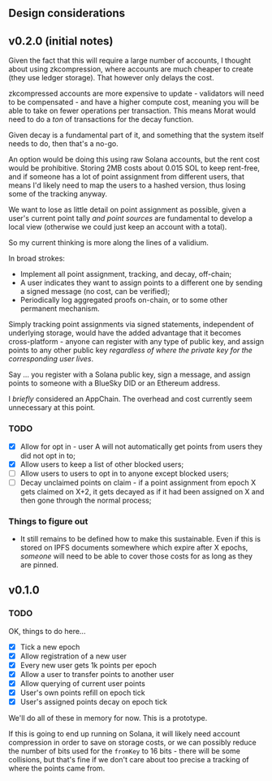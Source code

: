 ## Design considerations

## v0.2.0 (initial notes)

Given the fact that this will require a large number of accounts, I thought about using zkcompression, where accounts are much cheaper to create (they use ledger storage). That however only delays the cost.

zkcompressed accounts are more expensive to update - validators will need to be compensated - and have a higher compute cost, meaning you will be able to take on fewer operations per transaction. This means Morat would need to do a *ton* of transactions for the decay function.

Given decay is a fundamental part of it, and something that the system itself needs to do, then that's a no-go.

An option would be doing this using raw Solana accounts, but the rent cost would be prohibitive. Storing 2MB costs about 0.015 SOL to keep rent-free, and if someone has a lot of point assignment from different users, that means I'd likely need to map the users to a hashed version, thus losing some of the tracking anyway.

We want to lose as little detail on point assignment as possible, given a user's current point tally *and point sources* are fundamental to develop a local view (otherwise we could just keep an account with a total).

So my current thinking is more along the lines of a validium.

In broad strokes:

- Implement all point assignment, tracking, and decay, off-chain;
- A user indicates they want to assign points to a different one by sending a signed message (no cost, can be verified);
- Periodically log aggregated proofs on-chain, or to some other permanent mechanism.

Simply tracking point assignments via signed statements, independent of underlying storage, would have the added advantage that it becomes cross-platform - anyone can register with any type of public key, and assign points to any other public key *regardless of where the private key for the corresponding user lives*.

Say ... you register with a Solana public key, sign a message, and assign points to someone with a BlueSky DID or an Ethereum address.

I *briefly* considered an AppChain. The overhead and cost currently seem unnecessary at this point.

### TODO

- [x] Allow for opt in - user A will not automatically get points from users they did not opt in to;
- [x] Allow users to keep a list of other blocked users;
- [ ] Allow users to users to opt in to anyone except blocked users;
- [ ] Decay unclaimed points on claim - if a point assignment from epoch X gets claimed on X+2, it gets decayed as if it had been assigned on X and then gone through the normal process;

### Things to figure out

- It still remains to be defined how to make this sustainable. Even if this is stored on IPFS documents somewhere which expire after X epochs, *someone* will need to be able to cover those costs for as long as they are pinned.

## v0.1.0

### TODO

OK, things to do here...

- [x] Tick a new epoch
- [x] Allow registration of a new user
- [x] Every new user gets 1k points per epoch
- [x] Allow a user to transfer points to another user
- [x] Allow querying of current user points
- [x] User's own points refill on epoch tick
- [x] User's assigned points decay on epoch tick

We'll do all of these in memory for now. This is a prototype.

If this is going to end up running on Solana, it will likely need account compression in order to save on storage costs, or we can possibly reduce the number of bits used for the `fromKey` to 16 bits - there will be some collisions, but that's fine if we don't care about too precise a tracking of where the points came from.
 